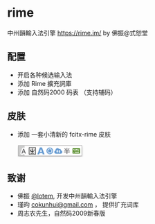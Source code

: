 # rime

中州韻輸入法引擎  https://rime.im/  by 佛振@式恕堂

## 配置

- 开启各种候选输入法
- 添加 Rime 擴充詞庫
- 添加 自然码2000 码表 （支持辅码）

## 皮肤 
- 添加 一套小清新的 fcitx-rime 皮肤

  ![fcitx rime](https://github.com/henices/rime/raw/master/image/fcitx-rime.png) 

## 致谢

- 佛振 [@lotem](https://github.com/lotem), 开发中州韻輸入法引擎
- 瑾昀 <cokunhui@gmail.com> ， 提供扩充词库
- 周志农先生，自然码2009新春版

